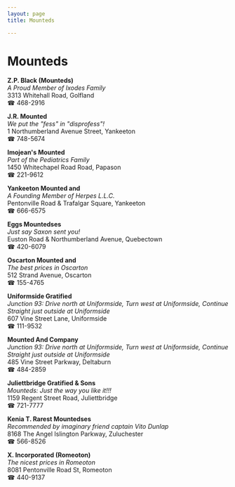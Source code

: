 ```yaml
---
layout: page 
title: Mounteds

---
```



# Mounteds


 **Z.P. Black (Mounteds)**  
_A Proud Member of Ixodes Family_  
3313 Whitehall Road, Golfland  
☎ 468-2916

**J.R. Mounted**  
_We put the "fess" in "disprofess"!_  
1 Northumberland Avenue Street, Yankeeton  
☎ 748-5674

**Imojean's Mounted**  
_Part of the Pediatrics Family_  
1450 Whitechapel Road Road, Papason  
☎ 221-9612

**Yankeeton Mounted and**  
_A Founding Member of Herpes L.L.C._  
Pentonville Road & Trafalgar Square, Yankeeton  
☎ 666-6575

**Eggs Mountedses**  
_Just say Saxon sent you!_  
Euston Road & Northumberland Avenue, Quebectown  
☎ 420-6079

**Oscarton Mounted and**  
_The best prices in Oscarton_  
512 Strand Avenue, Oscarton  
☎ 155-4765

**Uniformside Gratified**  
_Junction 93: Drive north at Uniformside, Turn west at Uniformside, Continue Straight just outside at Uniformside_  
607 Vine Street Lane, Uniformside  
☎ 111-9532

**Mounted And Company**  
_Junction 93: Drive north at Uniformside, Turn west at Uniformside, Continue Straight just outside at Uniformside_  
485 Vine Street Parkway, Deltaburn  
☎ 484-2859

**Juliettbridge Gratified & Sons**  
_Mounteds: Just the way you like it!!!_  
1159 Regent Street Road, Juliettbridge  
☎ 721-7777

**Kenia T. Rarest Mountedses**  
_Recommended by imaginary friend captain Vito Dunlap_  
8168 The Angel Islington Parkway, Zuluchester  
☎ 566-8526

**X. Incorporated (Romeoton)**  
_The nicest prices in Romeoton_  
8081 Pentonville Road St, Romeoton  
☎ 440-9137

